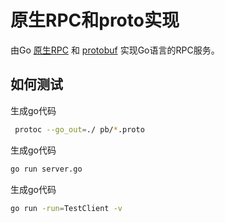 # 原生RPC和proto实现

由Go [原生RPC](https://github.com/mailjobblog/dev_go/tree/master/220113_rpc/demo1) 和 [protobuf](https://github.com/mailjobblog/dev_go/tree/master/220115_protobuf) 实现Go语言的RPC服务。 

## 如何测试

生成go代码
```bash
 protoc --go_out=./ pb/*.proto
```

生成go代码
```bash
go run server.go
```

生成go代码
```bash
go run -run=TestClient -v
```